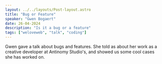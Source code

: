 ```yaml
---
layout: ../../layouts/Post-layout.astro
title: "Bug or Feature"
speaker: "Gwen Bogaert"
date: 26-04-2024
description: "Is it a bug or a feature"
tags: ["weloveweb", "talk", "coding"]
---
```


Gwen gave a talk about bugs and features. She told as about her work as a creative developer at
Antinomy Studio's, and showed us some cool cases she has worked on.
